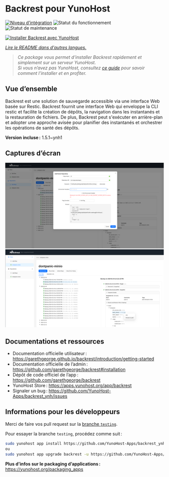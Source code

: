 <!--
Nota bene : ce README est automatiquement généré par <https://github.com/YunoHost/apps/tree/master/tools/readme_generator>
Il NE doit PAS être modifié à la main.
-->

# Backrest pour YunoHost

[![Niveau d’intégration](https://dash.yunohost.org/integration/backrest.svg)](https://ci-apps.yunohost.org/ci/apps/backrest/) ![Statut du fonctionnement](https://ci-apps.yunohost.org/ci/badges/backrest.status.svg) ![Statut de maintenance](https://ci-apps.yunohost.org/ci/badges/backrest.maintain.svg)

[![Installer Backrest avec YunoHost](https://install-app.yunohost.org/install-with-yunohost.svg)](https://install-app.yunohost.org/?app=backrest)

*[Lire le README dans d'autres langues.](./ALL_README.md)*

> *Ce package vous permet d’installer Backrest rapidement et simplement sur un serveur YunoHost.*  
> *Si vous n’avez pas YunoHost, consultez [ce guide](https://yunohost.org/install) pour savoir comment l’installer et en profiter.*

## Vue d’ensemble

Backrest est une solution de sauvegarde accessible via une interface Web basée sur Restic. Backrest fournit une interface Web qui enveloppe la CLI restic et facilite la création de dépôts, la navigation dans les instantanés et la restauration de fichiers. De plus, Backrest peut s'exécuter en arrière-plan et adopter une approche avisée pour planifier des instantanés et orchestrer les opérations de santé des dépôts.


**Version incluse :** 1.5.1~ynh1

## Captures d’écran

![Capture d’écran de Backrest](./doc/screenshots/68747470733a2f2f663030302e6261636b626c617a6562322e636f6d2f66696c652f6773686172652f73637265656e73686f74732f323032342f53637265656e73686f742b66726f6d2b323032342d30312d30342b31382d31392d35302e706e67.png)
![Capture d’écran de Backrest](./doc/screenshots/68747470733a2f2f663030302e6261636b626c617a6562322e636f6d2f66696c652f6773686172652f73637265656e73686f74732f323032342f53637265656e73686f742b66726f6d2b323032342d30312d30342b31382d33302d31342e706e67.png)

## Documentations et ressources

- Documentation officielle utilisateur : <https://garethgeorge.github.io/backrest/introduction/getting-started>
- Documentation officielle de l’admin : <https://github.com/garethgeorge/backrest#installation>
- Dépôt de code officiel de l’app : <https://github.com/garethgeorge/backrest>
- YunoHost Store : <https://apps.yunohost.org/app/backrest>
- Signaler un bug : <https://github.com/YunoHost-Apps/backrest_ynh/issues>

## Informations pour les développeurs

Merci de faire vos pull request sur la [branche `testing`](https://github.com/YunoHost-Apps/backrest_ynh/tree/testing).

Pour essayer la branche `testing`, procédez comme suit :

```bash
sudo yunohost app install https://github.com/YunoHost-Apps/backrest_ynh/tree/testing --debug
ou
sudo yunohost app upgrade backrest -u https://github.com/YunoHost-Apps/backrest_ynh/tree/testing --debug
```

**Plus d’infos sur le packaging d’applications :** <https://yunohost.org/packaging_apps>
